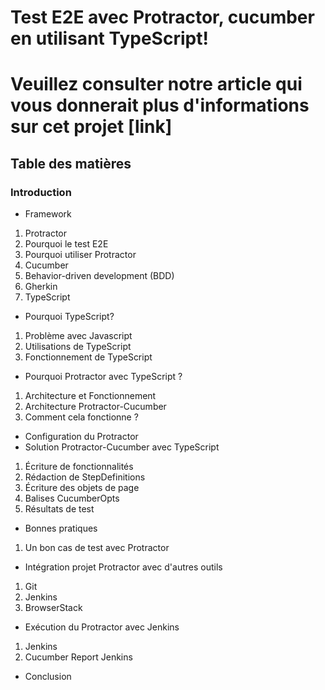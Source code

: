 # Test E2E avec Protractor, cucumber en utilisant TypeScript!

# Veuillez consulter notre article qui vous donnerait plus d'informations sur cet projet [link]

## Table des matières 
### Introduction	
- Framework	
1.  Protractor	
2.  Pourquoi le test E2E	
3. Pourquoi utiliser Protractor	
4. Cucumber	
5. Behavior-driven development (BDD)	
6.  Gherkin	
7. TypeScript	
- Pourquoi TypeScript?	
1. Problème avec Javascript	
2. Utilisations de TypeScript	
3. Fonctionnement de TypeScript	
- Pourquoi Protractor avec TypeScript ?	
1. Architecture et Fonctionnement	
2. Architecture Protractor-Cucumber	
3. Comment cela fonctionne ?	
- Configuration du Protractor	
- Solution Protractor-Cucumber avec TypeScript	
1. Écriture de fonctionnalités	
2. Rédaction de StepDefinitions	
3. Écriture des objets de page	
4. Balises CucumberOpts	
5. Résultats de test	
- Bonnes pratiques	
1. Un bon cas de test avec Protractor	
- Intégration projet Protractor avec d'autres outils	
1. Git	
2. Jenkins	
3. BrowserStack	
- Exécution du Protractor avec Jenkins	
1. Jenkins	
2. Cucumber Report Jenkins	
- Conclusion	




